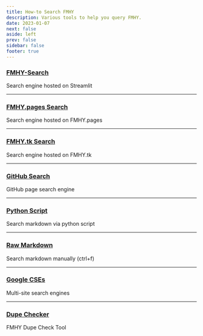 ```yaml
---
title: How-to Search FMHY
description: Various tools to help you query FMHY.
date: 2023-01-07
next: false
aside: left
prev: false
sidebar: false
footer: true
---
```


<Post authors="['nbats']" />

### [FMHY-Search](https://fmhy-search.streamlit.app/)

Search engine hosted on Streamlit

---

### [FMHY.pages Search](/)

Search engine hosted on FMHY.pages

---

### [FMHY.tk Search](https://www.fmhy.tk/search)

Search engine hosted on FMHY.tk

---

### [GitHub Search](https://github.com/nbats/FMHY/search?q=&type=wikis)

GitHub page search engine

---

### [Python Script](https://github.com/Rust1667/a-FMHY-search-engine)

Search markdown via python script

---

### [Raw Markdown](https://raw.githubusercontent.com/nbats/FMHYedit/main/single-page)

Search markdown manually (ctrl+f)

---

### [Google CSEs](https://www.reddit.com/r/FREEMEDIAHECKYEAH/wiki/tools-misc#wiki_.25B7_search_tools)

Multi-site search engines

---

### [Dupe Checker](https://gitlab.com/cevoj/fmhy-dupe-checker)

FMHY Dupe Check Tool
